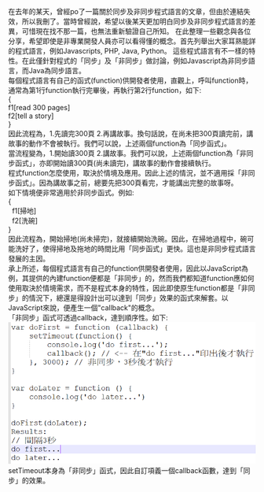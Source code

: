 在去年的某天，曾經po了一篇關於同步及非同步程式語言的文章，但由於連結失效，所以我刪了。當時曾經說，希望以後某天更加明白同步及非同步程式語言的差異，可惜現在找不那一篇，也無法重新驗證自己所知。
在此整理一些觀念與各位分享，希望即使是非專業開發人員亦可以看得懂的概念。首先列舉出大家耳熟能詳的程式語言，例如Javascripts, PHP, Java, Python。 這些程式語言有不一樣的特性。在此僅針對程式的「同步」及「非同步」做討論，例如Javascript為非同步語言，而Java為同步語言。<br>
每個程式語言有自己的函式(function)供開發者使用，直觀上，呼叫function時，通常為第1行function執行完畢後，再執行第2行function，如下: <br>
{ <br>
  f1[read 300 pages] <br>
  f2[tell a story] <br>
} <br>
因此流程為，1.先讀完300頁 2.再講故事。換句話說，在尚未把300頁讀完前，講故事的動作不會被執行。我們可以說，上述兩個function為「同步函式」。 <br>
當流程變為，1.開始讀300頁 2.講故事。我們可以說，上述兩個function為「非同步函式」，亦即開始讀300頁(尚未讀完)，講故事的動作會接續執行。<br>
程式function怎麼使用，取決於情境及應用。因此上述的情況，並不適用採「非同步函式」。因為講故事之前，總要先把300頁看完，才能講出完整的故事呀。<br>
如下情境便非常適用於非同步函式。例如:<br>
{<br>
&nbsp; f1[掃地]<br>
&nbsp; f2[洗碗]<br>
}<br>
因此流程為，開始掃地(尚未掃完)，就接續開始洗碗。因此，在掃地過程中，碗可能洗好了，使得掃地及拖地的時間比用「同步函式」更快。這也是非同步程式語言發展的主因。<br>
承上所述，每個程式語言有自己的function供開發者使用，因此以JavaScript為例，其提供的內建function便都是「非同步」的，然而我們都知道function應如何使用取決於情境需求，而不是程式本身的特性，因此即使原生function都是「非同步」的情況下，總還是得設計出可以達到「同步」效果的函式來解套。以JavaScript來說，便產生一個"callback"的概念。<br>
「非同步」函式可透過callback，達到順序性。如下:<br>
![](./1.PNG)
setTimeout本身為「非同步」函式，因此自訂項義一個callback函數，達到「同步」的效果。